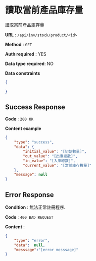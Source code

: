 # 讀取當前產品庫存量

讀取當前產品庫存量

**URL** : `/api/inv/stock/product/<id>`

**Method** : `GET`

**Auth required** : YES

**Data type required**: NO

**Data constraints**

```json
{
    
}

```

## Success Response

**Code** : `200 OK`

**Content example**

```json
{
    "type": "success",
    "data": {
        "initial_value": "[初始數量]",
        "out_value": "[出庫總數]",
        "in_value": "[入庫總數]",
        "current_value": "[當前庫存數量]"
    },
    "message": null
}
```

## Error Response

**Condition** : 無法正常註冊程序.

**Code** : `400 BAD REQUEST`

**Content** :

```json
{
    "type": "error",
    "data":  null,
    "messsage":"[error messsage]"
}
```